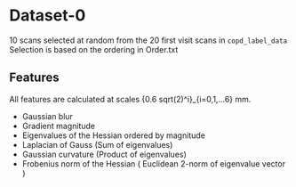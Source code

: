 # Dataset-0 #
10 scans selected at random from the 20 first visit scans in `copd_label_data`
Selection is based on the ordering in Order.txt

## Features ##
All features are calculated at scales {0.6 sqrt(2)^i}_{i=0,1,...6} mm.

* Gaussian blur
* Gradient magnitude
* Eigenvalues of the Hessian ordered by magnitude
* Laplacian of Gauss (Sum of eigenvalues)
* Gaussian curvature (Product of eigenvalues)
* Frobenius norm of the Hessian ( Euclidean 2-norm of eigenvalue vector )

